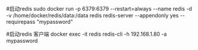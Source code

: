#启动redis
sudo docker run -p 6379:6379 --restart=always --name redis  -d  -v /home/docker/redis/data:/data redis redis-server --appendonly yes  --requirepass "mypassword"

#启动redis 客户端
docker exec -it  redis redis-cli -h 192.168.1.80 -a mypassword